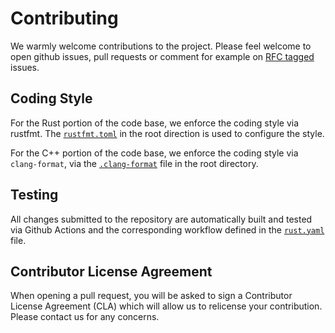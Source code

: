 # Contributing

We warmly welcome contributions to the project.
Please feel welcome to open github issues, pull requests or comment for example on [RFC tagged](https://github.com/sixtyfpsui/sixtyfps/labels/rfc) issues.

## Coding Style

For the Rust portion of the code base, we enforce the coding style via rustfmt. The [`rustfmt.toml`](/rustfmt.toml) in the root direction is used to configure the style.

For the C++ portion of the code base, we enforce the coding style via `clang-format`, via the [`.clang-format`](/.clang-format) file in the root directory.

## Testing

All changes submitted to the repository are automatically built and tested via Github Actions and the corresponding workflow defined in the [`rust.yaml`](/.github/workflows/rust.yaml) file.

## Contributor License Agreement

When opening a pull request, you will be asked to sign a Contributor License Agreement (CLA) which
will allow us to relicense your contribution.
Please contact us for any concerns.
